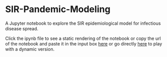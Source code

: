 # SIR-Pandemic-Modeling
A Jupyter notebook to explore the SIR epidemiological model for infectious disease spread.

Click the ipynb file to see a static rendering of the notebook or copy the url of the notebook and paste it in the input box [here](https://nbviewer.jupyter.org/) or go directly [here](https://gesis.mybinder.org/binder/v2/gh/wvslaton/SIR-Pandemic-Modeling/3756e58296f8e4f00485ba6e6672fb32f77eb20e) to play with a dynamic version.
